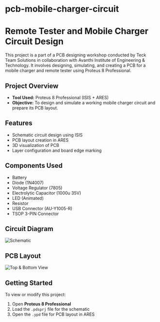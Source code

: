 # pcb-mobile-charger-circuit

# Remote Tester and Mobile Charger Circuit Design

This project is a part of a PCB designing workshop conducted by Teck Team Solutions in collaboration with Avanthi Institute of Engineering & Technology. It involves designing, simulating, and creating a PCB for a mobile charger and remote tester using Proteus 8 Professional.

## Project Overview

- **Tool Used:** Proteus 8 Professional (ISIS + ARES)
- **Objective:** To design and simulate a working mobile charger circuit and prepare its PCB layout.

## Features

- Schematic circuit design using ISIS
- PCB layout creation in ARES
- 3D visualization of PCB
- Layer configuration and board edge marking

## Components Used

- Battery
- Diode (1N4007)
- Voltage Regulator (7805)
- Electrolytic Capacitor (1000u 35V)
- LED (Animated)
- Resistor
- USB Connector (AU-Y1005-R)
- TSOP 3-PIN Connector

## Circuit Diagram

![Schematic](images/schematic.png)

## PCB Layout

![Top & Bottom View](images/pcb_top_bottom_view.png)

## Getting Started

To view or modify this project:
1. Open **Proteus 8 Professional**
2. Load the `.pdsprj` file for the schematic
3. Open the `.ypd` file for PCB layout in ARES




